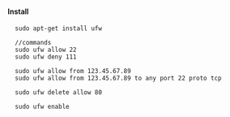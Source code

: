 

#### Install

      sudo apt-get install ufw

      //commands
      sudo ufw allow 22
      sudo ufw deny 111

      sudo ufw allow from 123.45.67.89
      sudo ufw allow from 123.45.67.89 to any port 22 proto tcp

      sudo ufw delete allow 80

      sudo ufw enable

